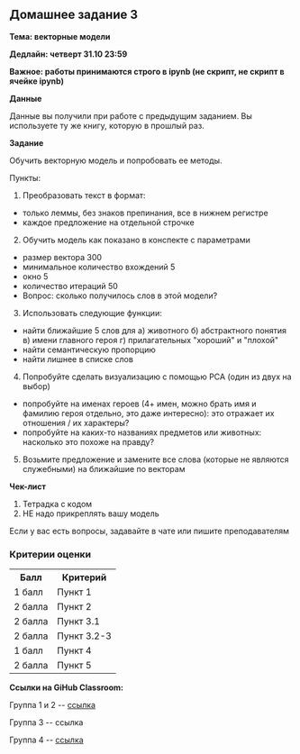 ## Домашнее задание 3

**Тема: векторные модели**

**Дедлайн: четверт 31.10 23:59**

**Важное: работы принимаются строго в ipynb (не скрипт, не скрипт в ячейке ipynb)**

**Данные**

Данные вы получили при работе с предыдущим заданием. Вы используете ту же книгу, которую в прошлый раз.

**Задание**

Обучить векторную модель и попробовать ее методы.


Пункты:

1. Преобразовать текст в формат:
  - только леммы, без знаков препинания, все в нижнем регистре
  - каждое предложение на отдельной строчке

2. Обучить модель как показано в конспекте с параметрами
  - размер вектора 300
  - минимальное количество вхождений 5
  - окно 5
  - количество итераций 50
  - Вопрос: сколько получилось слов в этой модели?

3. Использовать следующие функции:
  - найти ближайшие 5 слов для а) животного б) абстрактного понятия в) имени главного героя г) прилагательных "хороший" и "плохой"
  - найти семантическую пропорцию
  - найти лишнее в списке слов

4. Попробуйте сделать визуализацию с помощью PCA (один из двух на выбор)
  - попробуйте на именах героев (4+ имен, можно брать имя и фамилию героя отдельно, это даже интересно): это отражает их отношения / их характеры?
  - попробуйте на каких-то названиях предметов или животных: насколько это похоже на правду? 

5. Возьмите предложение и замените все слова (которые не являются служебными) на ближайшие по векторам

**Чек-лист**

1. Тетрадка с кодом
2. НЕ надо прикреплять вашу модель

Если у вас есть вопросы, задавайте в чате или пишите преподавателям

### Критерии оценки
  
<table>
    <tr><th>Балл</th><th>Критерий</th></tr>
    <tr><td>1 балл</td><td>Пункт 1</td></tr>
    <tr><td>2 балла</td><td>Пункт 2</td></tr>
    <tr><td>2 балла</td><td>Пункт 3.1</td></tr>
    <tr><td>2 балла</td><td>Пункт 3.2-3</td></tr>
    <tr><td>1 балл</td><td>Пункт 4</td></tr>
    <tr><td>2 балла</td><td>Пункт 5</td></tr>
</table>

**Ссылки на GiHub Classroom:**

Группа 1 и 2 -- [ссылка](https://classroom.github.com/a/rd2bmPQJ)

Группа 3 -- ссылка

Группа 4 -- [ссылка](https://classroom.github.com/a/l64O6GUR) 
